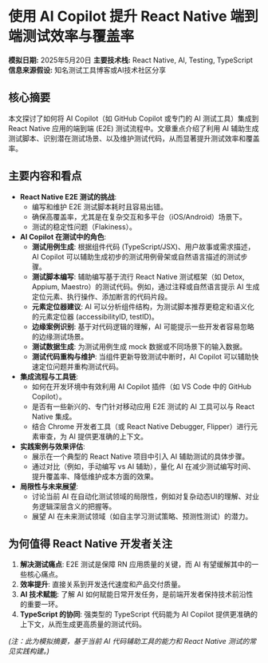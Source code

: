 # 使用 AI Copilot 提升 React Native 端到端测试效率与覆盖率

**模拟日期:** 2025年5月20日
**主要技术栈:** React Native, AI, Testing, TypeScript
**信息来源假设:** 知名测试工具博客或AI技术社区分享

## 核心摘要

本文探讨了如何将 AI Copilot（如 GitHub Copilot 或专门的 AI 测试工具）集成到 React Native 应用的端到端 (E2E) 测试流程中。文章重点介绍了利用 AI 辅助生成测试脚本、识别潜在测试场景、以及维护测试代码，从而显著提升测试效率和覆盖率。

## 主要内容和看点

*   **React Native E2E 测试的挑战**: 
    *   编写和维护 E2E 测试脚本耗时且容易出错。
    *   确保高覆盖率，尤其是在复杂交互和多平台（iOS/Android）场景下。
    *   测试的稳定性问题（Flakiness）。
*   **AI Copilot 在测试中的角色**:
    *   **测试用例生成**: 根据组件代码 (TypeScript/JSX)、用户故事或需求描述，AI Copilot 可以辅助生成初步的测试用例骨架或自然语言描述的测试步骤。
    *   **测试脚本编写**: 辅助编写基于流行 React Native 测试框架（如 Detox, Appium, Maestro）的测试代码。例如，通过注释或自然语言提示 AI 生成定位元素、执行操作、添加断言的代码片段。
    *   **元素定位器建议**: AI 可以分析组件结构，为测试脚本推荐更稳定和语义化的元素定位器 (accessibilityID, testID)。
    *   **边缘案例识别**: 基于对代码逻辑的理解，AI 可能提示一些开发者容易忽略的边缘测试场景。
    *   **测试数据生成**: 为测试用例生成 mock 数据或不同场景下的输入数据。
    *   **测试代码重构与维护**: 当组件更新导致测试中断时，AI Copilot 可以辅助快速定位问题并重构测试代码。
*   **集成流程与工具链**:
    *   如何在开发环境中有效利用 AI Copilot 插件（如 VS Code 中的 GitHub Copilot）。
    *   是否有一些新兴的、专门针对移动应用 E2E 测试的 AI 工具可以与 React Native 集成。
    *   结合 Chrome 开发者工具（或 React Native Debugger, Flipper）进行元素审查，为 AI 提供更准确的上下文。
*   **实践案例与效果评估**:
    *   展示在一个典型的 React Native 项目中引入 AI 辅助测试的具体步骤。
    *   通过对比（例如，手动编写 vs AI 辅助），量化 AI 在减少测试编写时间、提升覆盖率、降低维护成本方面的效果。
*   **局限性与未来展望**: 
    *   讨论当前 AI 在自动化测试领域的局限性，例如对复杂动态UI的理解、对业务逻辑深层含义的把握等。
    *   展望 AI 在未来测试领域（如自主学习测试策略、预测性测试）的潜力。

## 为何值得 React Native 开发者关注

1.  **解决测试痛点**: E2E 测试是保障 RN 应用质量的关键，而 AI 有望缓解其中的一些核心痛点。
2.  **效率提升**: 直接关系到开发迭代速度和产品交付质量。
3.  **AI 技术赋能**: 了解 AI 如何赋能日常开发任务，是前端开发者保持技术前沿性的重要一环。
4.  **TypeScript 的协同**: 强类型的 TypeScript 代码能为 AI Copilot 提供更准确的上下文，从而生成更高质量的测试代码。

*(注：此为模拟摘要，基于当前 AI 代码辅助工具的能力和 React Native 测试的常见实践构建。)* 